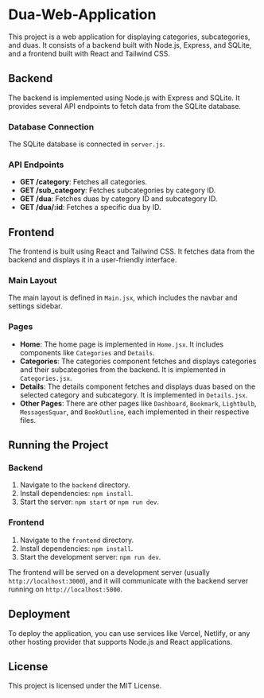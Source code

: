 # Dua-Web-Application

This project is a web application for displaying categories, subcategories, and duas. It consists of a backend built with Node.js, Express, and SQLite, and a frontend built with React and Tailwind CSS.

## Backend

The backend is implemented using Node.js with Express and SQLite. It provides several API endpoints to fetch data from the SQLite database.

### Database Connection

The SQLite database is connected in `server.js`.

### API Endpoints

- **GET /category**: Fetches all categories.
- **GET /sub_category**: Fetches subcategories by category ID.
- **GET /dua**: Fetches duas by category ID and subcategory ID.
- **GET /dua/:id**: Fetches a specific dua by ID.

## Frontend

The frontend is built using React and Tailwind CSS. It fetches data from the backend and displays it in a user-friendly interface.

### Main Layout

The main layout is defined in `Main.jsx`, which includes the navbar and settings sidebar.

### Pages

- **Home**: The home page is implemented in `Home.jsx`. It includes components like `Categories` and `Details`.
- **Categories**: The categories component fetches and displays categories and their subcategories from the backend. It is implemented in `Categories.jsx`.
- **Details**: The details component fetches and displays duas based on the selected category and subcategory. It is implemented in `Details.jsx`.
- **Other Pages**: There are other pages like `Dashboard`, `Bookmark`, `Lightbulb`, `MessagesSquar`, and `BookOutline`, each implemented in their respective files.

## Running the Project

### Backend

1. Navigate to the `backend` directory.
2. Install dependencies: `npm install`.
3. Start the server: `npm start` or `npm run dev`.

### Frontend

1. Navigate to the `frontend` directory.
2. Install dependencies: `npm install`.
3. Start the development server: `npm run dev`.

The frontend will be served on a development server (usually `http://localhost:3000`), and it will communicate with the backend server running on `http://localhost:5000`.

## Deployment

To deploy the application, you can use services like Vercel, Netlify, or any other hosting provider that supports Node.js and React applications.

## License

This project is licensed under the MIT License.
